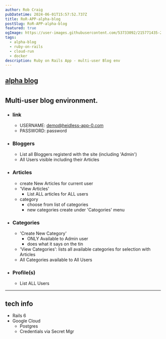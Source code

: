 ```yaml
---
author: Rob Craig
pubDatetime: 2024-06-01T15:57:52.737Z
title: RoR-APP-alpha-blog
postSlug: RoR-APP-alpha-blog
featured: true
ogImage: https://user-images.githubusercontent.com/53733092/215771435-25408246-2309-4f8b-a781-1f3d93bdf0ec.png
tags:
  - alpha-blog
  - ruby-on-rails
  - cloud-run
  - docker
description: Ruby on Rails App - multi-user Blog env
---
```


## [alpha blog](https://alpha-blog-svc-590618864324.europe-west1.run.app/)
#

## Multi-user blog environment.

- ### link
  - USERNAME: demo@heidless-app-0.com
  - PASSWORD: password

- ### Bloggers
  - List all Bloggers registerd with the site (including 'Admin')
  - All Users visible including their Articles

- ### Articles
  - create New Articles for current user
  - 'View Articles'
    - List ALL articles for ALL users
  - category
    - choose from list of categories
    - new categories create under 'Catogories' menu

- ### Categories
  - 'Create New Category'
    - ONLY Available to Admin user
    - does what it says on the tin
  - 'View Categories': lists all available categories for selection with Articles
  - All Categories available to All Users

- ### Profile(s)
  - List ALL Users

---

## tech info
- Rails 6
- Google Cloud 
  - Postgres
  - Credentials via Secret Mgr

